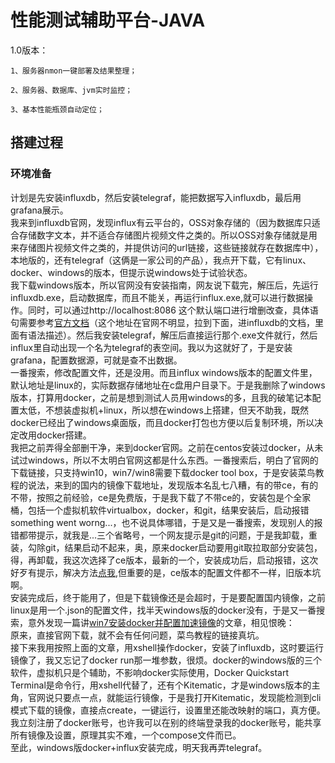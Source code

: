# 性能测试辅助平台-JAVA

  1.0版本：

    1、服务器nmon一键部署及结果整理；
  
    2、服务器、数据库、jvm实时监控；
  
    3、基本性能瓶颈自动定位；

## 搭建过程
### 环境准备
计划是先安装influxdb，然后安装telegraf，能把数据写入influxdb，最后用grafana展示。<br>
我来到influxdb官网，发现influx有云平台的，OSS对象存储的（因为数据库只适合存储数字文本，并不适合存储图片视频文件之类的。所以OSS对象存储就是用来存储图片视频文件之类的，并提供访问的url链接，这些链接就存在数据库中），本地版的，还有telegraf（这俩是一家公司的产品），我点开下载，它有linux、docker、windows的版本，但提示说windows处于试验状态。<br>
我下载windows版本，所以官网没有安装指南，网友说下载完，解压后，先运行influxdb.exe，启动数据库，而且不能关，再运行influx.exe,就可以进行数据操作。同时，可以通过http://localhost:8086 这个默认端口进行增删改查，具体语句需要参考<a href="https://docs.influxdata.com/" target="_blank">官方文档</a>（这个地址在官网不明显，拉到下面，进influxdb的文档，里面有语法描述）。然后我安装telegraf，解压后直接运行那个.exe文件就行，然后influx里自动出现一个名为telegraf的表空间。我以为这就好了，于是安装grafana，配置数据源，可就是查不出数据。<br>
一番搜索，修改配置文件，还是没用。而且influx windows版本的配置文件里，默认地址是linux的，实际数据存储地址在c盘用户目录下。于是我删除了windows版本，打算用docker，之前是想到测试人员用windows的多，且我的破笔记本配置太低，不想装虚拟机+linux，所以想在windows上搭建，但天不助我，既然docker已经出了windows桌面版，而且docker打包也方便以后复制环境，所以决定改用docker搭建。<br>
我把之前弄得全部删干净，来到docker官网。之前在centos安装过docker，从未试过windows，所以不太明白官网这都是什么东西。一番搜索后，明白了官网的下载链接，只支持win10，win7/win8需要下载docker tool box，于是安装菜鸟教程的说法，来到的国内的镜像下载地址，发现版本名乱七八糟，有的带ce，有的不带，按照之前经验，ce是免费版，于是我下载了不带ce的，安装包是个全家桶，包括一个虚拟机软件virtualbox，docker，和git，结果安装后，启动报错something went worng...，也不说具体哪错，于是又是一番搜索，发现别人的报错都带提示，就我是...三个省略号，一个网友提示是git的问题，于是我卸载，重装，勾除git，结果启动不起来，奥，原来docker启动要用git取拉取部分安装包，得，再卸载，我这次选择了ce版本，最新的一个，安装成功后，启动报错，这次好歹有提示，解决方法<a href="https://blog.csdn.net/G____G/article/details/95484458" target="_blank">点我</a>,但重要的是，ce版本的配置文件都不一样，旧版本坑啊。<br>
安装完成后，终于能用了，但是下载镜像还是会超时，于是要配置国内镜像，之前linux是用一个.json的配置文件，找半天windows版的docker没有，于是又一番搜索，意外发现一篇讲<a href="https://blog.csdn.net/galen2016/article/details/89219199" target="_blank">win7安装docker并配置加速镜像</a>的文章，相见恨晚：<br>
原来，直接官网下载，就不会有任何问题，菜鸟教程的链接真坑。<br>
接下来我用按照上面的文章，用xshell操作docker，安装了influxdb，这时要运行镜像了，我又忘记了docker run那一堆参数，很烦。docker的windows版的三个软件，虚拟机只是个辅助，不影响docker实际使用，Docker Quickstart Terminal是命令行，用xshell代替了，还有个Kitematic，才是windows版本的主角，官网说只要点一点，就能运行镜像，于是我打开Kitematic，发现能检测到cli模式下载的镜像，直接点create，一键运行，设置里还能改映射的端口，真方便。我立刻注册了docker账号，也许我可以在别的终端登录我的docker账号，能共享所有镜像及设置，原理其实不难，一个compose文件而已。<br>
至此，windows版docker+influx安装完成，明天我再弄telegraf。

